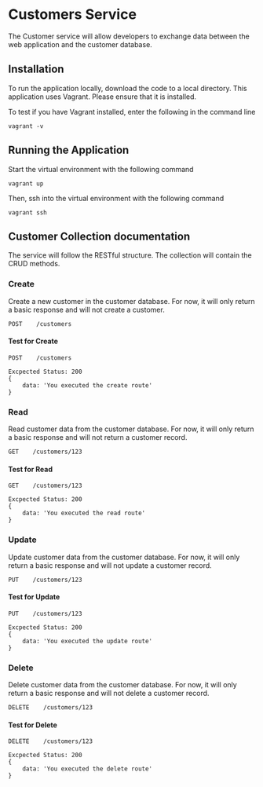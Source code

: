 # Customers Service

The Customer service will allow developers to exchange data between the web application and the customer database.

## Installation

To run the application locally, download the code to a local directory. This application uses Vagrant. Please ensure that it is installed.

To test if you have Vagrant installed, enter the following in the command line

```
vagrant -v
```

## Running  the Application

Start the virtual environment with the following command

```
vagrant up
```

Then, ssh into the virtual environment with the following command

```
vagrant ssh
```

## Customer Collection documentation

The service will follow the RESTful structure. The collection will contain the CRUD methods.

### Create
Create a new customer in the customer database. For now, it will only return a basic response and will not create a customer.
```
POST    /customers
```

#### Test for Create
```
POST    /customers

Excpected Status: 200
{
	data: 'You executed the create route'
}
```

### Read
Read customer data from the customer database. For now, it will only return a basic response and will not return a customer record.
```
GET    /customers/123
```

#### Test for Read
```
GET    /customers/123

Excpected Status: 200
{
	data: 'You executed the read route'
}
```

### Update
Update customer data from the customer database. For now, it will only return a basic response and will not update a customer record.
```
PUT    /customers/123
```

#### Test for Update
```
PUT    /customers/123

Excpected Status: 200
{
	data: 'You executed the update route'
}
```

### Delete
Delete customer data from the customer database. For now, it will only return a basic response and will not delete a customer record.
```
DELETE    /customers/123
```

#### Test for Delete
```
DELETE    /customers/123

Excpected Status: 200
{
	data: 'You executed the delete route'
}
```

